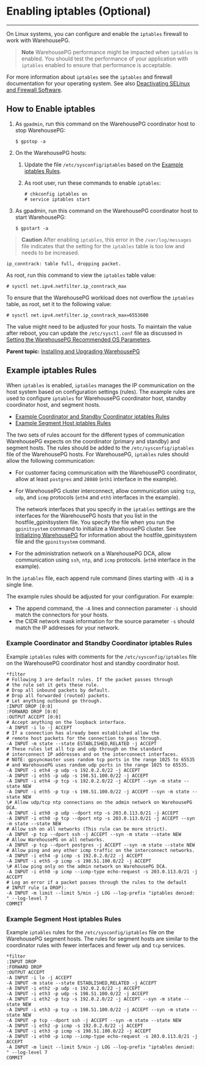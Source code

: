 # Enabling iptables (Optional)
---

On Linux systems, you can configure and enable the `iptables` firewall to work with WarehousePG.

> **Note** WarehousePG performance might be impacted when `iptables` is enabled. You should test the performance of your application with `iptables` enabled to ensure that performance is acceptable.

For more information about `iptables` see the `iptables` and firewall documentation for your operating system. See also [Deactivating SELinux and Firewall Software](config_os.html).

## <a id="ji163124"></a>How to Enable iptables

1.  As `gpadmin`, run this command on the WarehousePG coordinator host to stop WarehousePG:

    ```
    $ gpstop -a
    ```

2.  On the WarehousePG hosts:
    1.  Update the file `/etc/sysconfig/iptables` based on the [Example iptables Rules](#topic16).
    2.  As root user, run these commands to enable `iptables`:

        ```
        # chkconfig iptables on
        # service iptables start
        ```

3.  As gpadmin, run this command on the WarehousePG coordinator host to start WarehousePG:

    ```
    $ gpstart -a
    ```


> **Caution** After enabling `iptables`, this error in the `/var/log/messages` file indicates that the setting for the `iptables` table is too low and needs to be increased.

```
ip_conntrack: table full, dropping packet.
```

As root, run this command to view the `iptables` table value:

```
# sysctl net.ipv4.netfilter.ip_conntrack_max
```

To ensure that the WarehousePG workload does not overflow the `iptables` table, as root, set it to the following value:

```
# sysctl net.ipv4.netfilter.ip_conntrack_max=6553600
```

The value might need to be adjusted for your hosts. To maintain the value after reboot, you can update the `/etc/sysctl.conf` file as discussed in [Setting the WarehousePG Recommended OS Parameters](config_os.html).

**Parent topic:** [Installing and Upgrading WarehousePG](install_guide/)

## <a id="topic16"></a>Example iptables Rules

When `iptables` is enabled, `iptables` manages the IP communication on the host system based on configuration settings \(rules\). The example rules are used to configure `iptables` for WarehousePG coordinator host, standby coordinator host, and segment hosts.

-   [Example Coordinator and Standby Coordinator iptables Rules](#topic17)
-   [Example Segment Host iptables Rules](#topic18)

The two sets of rules account for the different types of communication WarehousePG expects on the coordinator \(primary and standby\) and segment hosts. The rules should be added to the `/etc/sysconfig/iptables` file of the WarehousePG hosts. For WarehousePG, `iptables` rules should allow the following communication:

-   For customer facing communication with the WarehousePG coordinator, allow at least `postgres` and `28080` \(`eth1` interface in the example\).
-   For WarehousePG cluster interconnect, allow communication using `tcp`, `udp`, and `icmp` protocols \(`eth4` and `eth5` interfaces in the example\).

    The network interfaces that you specify in the `iptables` settings are the interfaces for the WarehousePG hosts that you list in the hostfile\_gpinitsystem file. You specify the file when you run the `gpinitsystem` command to initialize a WarehousePG cluster. See [Initializing WarehousePG](init_whpg.html) for information about the hostfile\_gpinitsystem file and the `gpinitsystem` command.

-   For the administration network on a WarehousePG DCA, allow communication using `ssh`, `ntp`, and `icmp` protocols. \(`eth0` interface in the example\).

In the `iptables` file, each append rule command \(lines starting with `-A`\) is a single line.

The example rules should be adjusted for your configuration. For example:

-   The append command, the `-A` lines and connection parameter `-i` should match the connectors for your hosts.
-   the CIDR network mask information for the source parameter `-s` should match the IP addresses for your network.

### <a id="topic17"></a>Example Coordinator and Standby Coordinator iptables Rules

Example `iptables` rules with comments for the `/etc/sysconfig/iptables` file on the WarehousePG coordinator host and standby coordinator host.

```
*filter
# Following 3 are default rules. If the packet passes through
# the rule set it gets these rule.
# Drop all inbound packets by default.
# Drop all forwarded (routed) packets.
# Let anything outbound go through.
:INPUT DROP [0:0]
:FORWARD DROP [0:0]
:OUTPUT ACCEPT [0:0]
# Accept anything on the loopback interface.
-A INPUT -i lo -j ACCEPT
# If a connection has already been established allow the
# remote host packets for the connection to pass through.
-A INPUT -m state --state ESTABLISHED,RELATED -j ACCEPT
# These rules let all tcp and udp through on the standard
# interconnect IP addresses and on the interconnect interfaces.
# NOTE: gpsyncmaster uses random tcp ports in the range 1025 to 65535
# and WarehousePG uses random udp ports in the range 1025 to 65535.
-A INPUT -i eth4 -p udp -s 192.0.2.0/22 -j ACCEPT
-A INPUT -i eth5 -p udp -s 198.51.100.0/22 -j ACCEPT
-A INPUT -i eth4 -p tcp -s 192.0.2.0/22 -j ACCEPT --syn -m state --state NEW
-A INPUT -i eth5 -p tcp -s 198.51.100.0/22 -j ACCEPT --syn -m state --state NEW
\# Allow udp/tcp ntp connections on the admin network on WarehousePG DCA.
-A INPUT -i eth0 -p udp --dport ntp -s 203.0.113.0/21 -j ACCEPT
-A INPUT -i eth0 -p tcp --dport ntp -s 203.0.113.0/21 -j ACCEPT --syn -m state --state NEW
# Allow ssh on all networks (This rule can be more strict).
-A INPUT -p tcp --dport ssh -j ACCEPT --syn -m state --state NEW
# Allow WarehousePG on all networks.
-A INPUT -p tcp --dport postgres -j ACCEPT --syn -m state --state NEW
# Allow ping and any other icmp traffic on the interconnect networks.
-A INPUT -i eth4 -p icmp -s 192.0.2.0/22 -j ACCEPT
-A INPUT -i eth5 -p icmp -s 198.51.100.0/22 -j ACCEPT
\# Allow ping only on the admin network on WarehousePG DCA.
-A INPUT -i eth0 -p icmp --icmp-type echo-request -s 203.0.113.0/21 -j ACCEPT
# Log an error if a packet passes through the rules to the default
# INPUT rule (a DROP).
-A INPUT -m limit --limit 5/min -j LOG --log-prefix "iptables denied: " --log-level 7
COMMIT
```

### <a id="topic18"></a>Example Segment Host iptables Rules

Example `iptables` rules for the `/etc/sysconfig/iptables` file on the WarehousePG segment hosts. The rules for segment hosts are similar to the coordinator rules with fewer interfaces and fewer `udp` and `tcp` services.

```
*filter
:INPUT DROP
:FORWARD DROP
:OUTPUT ACCEPT
-A INPUT -i lo -j ACCEPT
-A INPUT -m state --state ESTABLISHED,RELATED -j ACCEPT
-A INPUT -i eth2 -p udp -s 192.0.2.0/22 -j ACCEPT
-A INPUT -i eth3 -p udp -s 198.51.100.0/22 -j ACCEPT
-A INPUT -i eth2 -p tcp -s 192.0.2.0/22 -j ACCEPT --syn -m state --state NEW
-A INPUT -i eth3 -p tcp -s 198.51.100.0/22 -j ACCEPT --syn -m state --state NEW
-A INPUT -p tcp --dport ssh -j ACCEPT --syn -m state --state NEW
-A INPUT -i eth2 -p icmp -s 192.0.2.0/22 -j ACCEPT
-A INPUT -i eth3 -p icmp -s 198.51.100.0/22 -j ACCEPT
-A INPUT -i eth0 -p icmp --icmp-type echo-request -s 203.0.113.0/21 -j ACCEPT
-A INPUT -m limit --limit 5/min -j LOG --log-prefix "iptables denied: " --log-level 7
COMMIT
```

